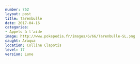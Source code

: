 ```yaml
---
number: 752
layout: post
title: Tarenbulle
date: 2017-04-16
categories:
- Appels à l'aide
image: http://www.pokepedia.fr/images/6/66/Tarenbulle-SL.png
caught: Araqua
location: Colline Clapotis
level: 17
version: Lune
---
```

